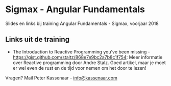 # Sigmax - Angular Fundamentals
Slides en links bij training Angular Fundamentals - Sigmax, voorjaar 2018

## Links uit de training
* The Introduction to Reactive Programming you've been missing - https://gist.github.com/staltz/868e7e9bc2a7b8c1f754: Meer informatie over Reactive programming door Andre Stalz. Goed artikel, maar je moet er wel even de rust en de tijd voor nemen om het door te lezen!


Vragen? Mail Peter Kassenaar - info@kassenaar.com
